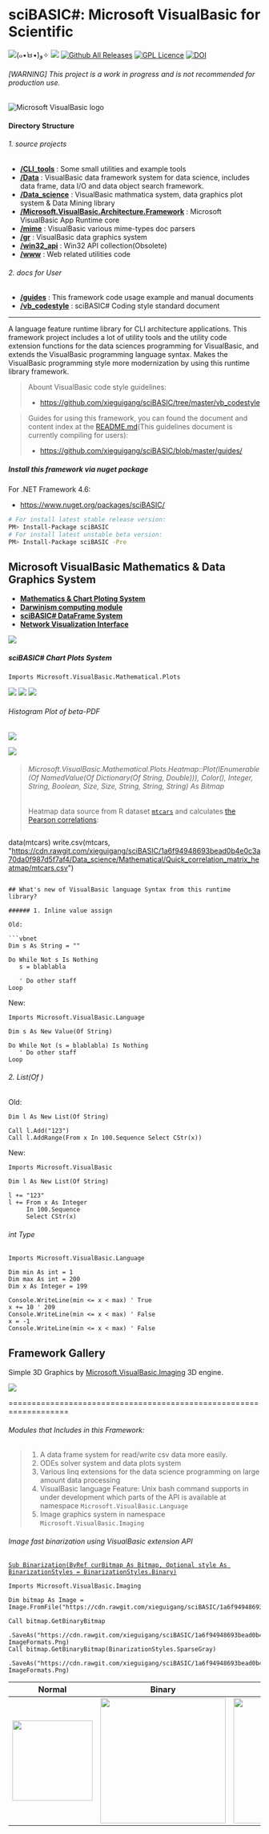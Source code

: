 # sciBASIC#: Microsoft VisualBasic for Scientific

![(๑•̀ㅂ•́)و✧](https://cdn.rawgit.com/xieguigang/sciBASIC/1a6f94948693bead0b4e0c3a70da0f987d5f7af4/etc/badge.png)
![](https://cdn.rawgit.com/LunaGao/BlessYourCodeTag/master/tags/alpaca.svg)
[![Github All Releases](https://img.shields.io/github/downloads/xieguigang/sciBASIC/total.svg?maxAge=2592000?style=flat-square)]()
[![GPL Licence](https://badges.frapsoft.com/os/gpl/gpl.svg?v=103)](https://opensource.org/licenses/GPL-3.0/)
[![DOI](https://zenodo.org/badge/DOI/10.5281/zenodo.160492.svg)](https://doi.org/10.5281/zenodo.160492)

###### [WARNING] This project is a work in progress and is not recommended for production use.

![Microsoft VisualBasic logo](https://cdn.rawgit.com/xieguigang/sciBASIC/1a6f94948693bead0b4e0c3a70da0f987d5f7af4/logo.jpg)

#### Directory Structure

###### 1. source projects

+ **[/CLI_tools](https://cdn.rawgit.com/xieguigang/sciBASIC/1a6f94948693bead0b4e0c3a70da0f987d5f7af4/CLI_tools/)** : Some small utilities and example tools
+ **[/Data](https://cdn.rawgit.com/xieguigang/sciBASIC/1a6f94948693bead0b4e0c3a70da0f987d5f7af4/Data/)** : VisualBasic data framework system for data science, includes data frame, data I/O and data object search framework.
+ **[/Data_science](https://cdn.rawgit.com/xieguigang/sciBASIC/1a6f94948693bead0b4e0c3a70da0f987d5f7af4/Data_science/)** : VisualBasic mathmatica system, data graphics plot system & Data Mining library
+ **[/Microsoft.VisualBasic.Architecture.Framework](https://cdn.rawgit.com/xieguigang/sciBASIC/1a6f94948693bead0b4e0c3a70da0f987d5f7af4/Microsoft.VisualBasic.Architecture.Framework/)** : Microsoft VisualBasic App Runtime core
+ **[/mime](https://cdn.rawgit.com/xieguigang/sciBASIC/1a6f94948693bead0b4e0c3a70da0f987d5f7af4/mime/)** : VisualBasic various mime-types doc parsers
+ **[/gr](https://cdn.rawgit.com/xieguigang/sciBASIC/1a6f94948693bead0b4e0c3a70da0f987d5f7af4/gr/)** : VisualBasic data graphics system
+ **[/win32_api](https://cdn.rawgit.com/xieguigang/sciBASIC/1a6f94948693bead0b4e0c3a70da0f987d5f7af4/win32_api/)** : Win32 API collection(Obsolete)
+ **[/www](https://cdn.rawgit.com/xieguigang/sciBASIC/1a6f94948693bead0b4e0c3a70da0f987d5f7af4/www/)** : Web related utilities code

###### 2. docs for User

+ **[/guides](https://cdn.rawgit.com/xieguigang/sciBASIC/1a6f94948693bead0b4e0c3a70da0f987d5f7af4/guides/)** : This framework code usage example and manual documents
+ **[/vb_codestyle](https://cdn.rawgit.com/xieguigang/sciBASIC/1a6f94948693bead0b4e0c3a70da0f987d5f7af4/vb_codestyle/)** : sciBASIC# Coding style standard document


---------------------------------------------------------------------------------------------------------------

A language feature runtime library for CLI architecture applications. This framework project includes a lot of utility tools and the utility code extension functions for the data sciences programming for VisualBasic, and extends the VisualBasic programming language syntax. Makes the VisualBasic programming style more modernization by using this runtime library framework.

> Abount VisualBasic code style guidelines:
> + https://github.com/xieguigang/sciBASIC/tree/master/vb_codestyle

> Guides for using this framework, you can found the document and content index at the [README.md](https://cdn.rawgit.com/xieguigang/sciBASIC/1a6f94948693bead0b4e0c3a70da0f987d5f7af4/guides/README.md)(This guidelines document is currently compiling for users):
> + https://github.com/xieguigang/sciBASIC/blob/master/guides/


##### Install this framework via nuget package

For .NET Framework 4.6:

+ https://www.nuget.org/packages/sciBASIC/

```bash
# For install latest stable release version:
PM> Install-Package sciBASIC
# For install latest unstable beta version:
PM> Install-Package sciBASIC -Pre
```

## Microsoft VisualBasic Mathematics & Data Graphics System

+ **[Mathematics & Chart Ploting System](https://cdn.rawgit.com/xieguigang/sciBASIC/1a6f94948693bead0b4e0c3a70da0f987d5f7af4/Data_science/Mathematical/)**
+ **[Darwinism computing module](https://cdn.rawgit.com/xieguigang/sciBASIC/1a6f94948693bead0b4e0c3a70da0f987d5f7af4/Data_science/Darwinism)**
+ **[sciBASIC# DataFrame System](https://cdn.rawgit.com/xieguigang/sciBASIC/1a6f94948693bead0b4e0c3a70da0f987d5f7af4/Data/DataFrame/)**
+ **[Network Visualization Interface](https://cdn.rawgit.com/xieguigang/sciBASIC/1a6f94948693bead0b4e0c3a70da0f987d5f7af4/gr/Datavisualization.Network/)**

![](https://cdn.rawgit.com/xieguigang/sciBASIC/1a6f94948693bead0b4e0c3a70da0f987d5f7af4/gr/Datavisualization.Network/tumblr_inline_mqvdlydGCp1qz4rgp.png)

##### sciBASIC# Chart Plots System
```vbnet
Imports Microsoft.VisualBasic.Mathematical.Plots
```

![](https://cdn.rawgit.com/xieguigang/sciBASIC/1a6f94948693bead0b4e0c3a70da0f987d5f7af4/Data_science/Mathematical/images/Bubble.png)
![](https://cdn.rawgit.com/xieguigang/sciBASIC/1a6f94948693bead0b4e0c3a70da0f987d5f7af4/Data_science/Mathematical/images/pie_chart_vars.png)
![](https://cdn.rawgit.com/xieguigang/sciBASIC/1a6f94948693bead0b4e0c3a70da0f987d5f7af4/Data_science/Mathematical/images/37_number_of_observation_on_barplot.png)

###### Histogram Plot of beta-PDF
<a href="https://cdn.rawgit.com/xieguigang/sciBASIC/1a6f94948693bead0b4e0c3a70da0f987d5f7af4/Data_science/Mathematical/data/beta-PDF/">![](https://cdn.rawgit.com/xieguigang/sciBASIC/1a6f94948693bead0b4e0c3a70da0f987d5f7af4/Data_science/Mathematical/data/beta-PDF/beta_hist.png)</a>

![](https://cdn.rawgit.com/xieguigang/sciBASIC/1a6f94948693bead0b4e0c3a70da0f987d5f7af4/Data_science/Mathematical/images/heatmap.png)
> ###### Microsoft.VisualBasic.Mathematical.Plots.Heatmap::Plot(IEnumerable(Of NamedValue(Of Dictionary(Of String, Double))), Color(), Integer, String, Boolean, Size, Size, String, String, String) As Bitmap
>
> Heatmap data source from R dataset [``mtcars``](https://cdn.rawgit.com/xieguigang/sciBASIC/1a6f94948693bead0b4e0c3a70da0f987d5f7af4/Data_science/Mathematical/Quick_correlation_matrix_heatmap/mtcars.csv) and calculates [the Pearson correlations](https://cdn.rawgit.com/xieguigang/sciBASIC/1a6f94948693bead0b4e0c3a70da0f987d5f7af4/Microsoft.VisualBasic.Architecture.Framework/Extensions/Math/Correlations.vb):
> ```R
data(mtcars)
write.csv(mtcars, "https://cdn.rawgit.com/xieguigang/sciBASIC/1a6f94948693bead0b4e0c3a70da0f987d5f7af4/Data_science/Mathematical/Quick_correlation_matrix_heatmap/mtcars.csv")
```

## What's new of VisualBasic language Syntax from this runtime library?

###### 1. Inline value assign

Old:

```vbnet
Dim s As String = ""

Do While Not s Is Nothing
   s = blablabla

   ' Do other staff
Loop
```

New:

```vbnet
Imports Microsoft.VisualBasic.Language

Dim s As New Value(Of String)

Do While Not (s = blablabla) Is Nothing
   ' Do other staff
Loop
```

###### 2. List(Of )

Old:

```vbnet
Dim l As New List(Of String)

Call l.Add("123")
Call l.AddRange(From x In 100.Sequence Select CStr(x))
```

New:

```vbnet
Imports Microsoft.VisualBasic

Dim l As New List(Of String)

l += "123"
l += From x As Integer
     In 100.Sequence
     Select CStr(x)
```

###### int Type

```vbnet
Imports Microsoft.VisualBasic.Language

Dim min As int = 1
Dim max As int = 200
Dim x As Integer = 199

Console.WriteLine(min <= x < max) ' True
x += 10 ' 209
Console.WriteLine(min <= x < max) ' False
x = -1
Console.WriteLine(min <= x < max) ' False
```

## Framework Gallery
Simple 3D Graphics by [Microsoft.VisualBasic.Imaging](https://cdn.rawgit.com/xieguigang/sciBASIC/1a6f94948693bead0b4e0c3a70da0f987d5f7af4/gr/Microsoft.VisualBasic.Imaging) 3D engine.

![](https://cdn.rawgit.com/xieguigang/sciBASIC/1a6f94948693bead0b4e0c3a70da0f987d5f7af4/gr/d3.png)

===================================================================

###### Modules that Includes in this Framework:

> 1. A data frame system for read/write csv data more easily.
> 2. ODEs solver system and data plots system
> 3. Various linq extensions for the data science programming on large amount data processing
> 4. VisualBasic language Feature: Unix bash command supports in under development which parts of the API is available at namespace ``Microsoft.VisualBasic.Language``
> 5. Image graphics system in namespace ``Microsoft.VisualBasic.Imaging``

###### Image fast binarization using VisualBasic extension API
[``Sub Binarization(ByRef curBitmap As Bitmap, Optional style As BinarizationStyles = BinarizationStyles.Binary)``](https://cdn.rawgit.com/xieguigang/sciBASIC/1a6f94948693bead0b4e0c3a70da0f987d5f7af4/Microsoft.VisualBasic.Architecture.Framework/Extensions/Image/Bitmap/hcBitmap.vb)

```vbnet
Imports Microsoft.VisualBasic.Imaging

Dim bitmap As Image = Image.FromFile("https://cdn.rawgit.com/xieguigang/sciBASIC/1a6f94948693bead0b4e0c3a70da0f987d5f7af4/etc/lena/f13e6388b975d9434ad9e1a41272d242_1_orig.jpg")

Call bitmap.GetBinaryBitmap
     .SaveAs("https://cdn.rawgit.com/xieguigang/sciBASIC/1a6f94948693bead0b4e0c3a70da0f987d5f7af4/etc/lena/lena.binary.png", ImageFormats.Png)
Call bitmap.GetBinaryBitmap(BinarizationStyles.SparseGray)
     .SaveAs("https://cdn.rawgit.com/xieguigang/sciBASIC/1a6f94948693bead0b4e0c3a70da0f987d5f7af4/etc/lena/lena.gray.png", ImageFormats.Png)
```

|Normal|Binary|Gray|
|------|------|----|
|<img src="https://cdn.rawgit.com/xieguigang/sciBASIC/1a6f94948693bead0b4e0c3a70da0f987d5f7af4/etc/lena/f13e6388b975d9434ad9e1a41272d242_1_orig.jpg" width=160 height=160 />|<img src="https://cdn.rawgit.com/xieguigang/sciBASIC/1a6f94948693bead0b4e0c3a70da0f987d5f7af4/etc/lena/lena.binary.png" width=250 height=250 />|<img src="https://cdn.rawgit.com/xieguigang/sciBASIC/1a6f94948693bead0b4e0c3a70da0f987d5f7af4/etc/lena/lena.gray.png" width=250 height=250 />|
